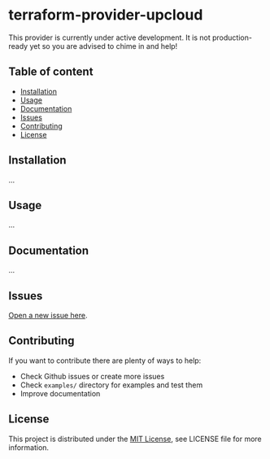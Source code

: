 # terraform-provider-upcloud

This provider is currently under active development. It is not production-ready yet so you are advised to chime in and help!

## Table of content
* [Installation](#installation)
* [Usage](#usage)
* [Documentation](#documentation)
* [Issues](#issues)
* [Contributing](#contributing)
* [License](#license)

## Installation

...

## Usage

...

## Documentation

...

## Issues

[Open a new issue here](https://github.com/vtorhonen/terraform-provider-upcloud/issues).

## Contributing

If you want to contribute there are plenty of ways to help:
- Check Github issues or create more issues
- Check `examples/` directory for examples and test them
- Improve documentation

## License

This project is distributed under the [MIT License](https://opensource.org/licenses/MIT), see LICENSE file for more information.